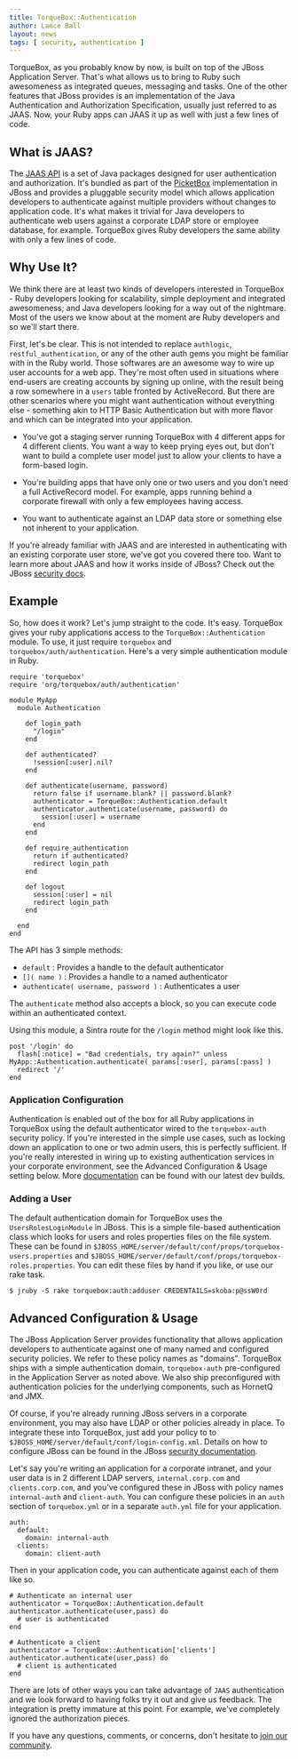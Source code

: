 ```yaml
---
title: TorqueBox::Authentication
author: Lance Ball
layout: news
tags: [ security, authentication ]
---
```


TorqueBox, as you probably know by now, is built on top of the JBoss Application
Server.  That's what allows us to bring to Ruby such awesomeness as integrated
queues, messaging and tasks.  One of the other features that JBoss provides is
an implementation of the Java Authentication and Authorization Specification,
usually just referred to as JAAS.  Now, your Ruby apps can JAAS it up as well
with just a few lines of code.  

## What is JAAS?  

The [JAAS API][jaas-reference] is a set of Java packages designed for user
authentication and authorization.  It's bundled as part of the [PicketBox][picket-box]
implementation in JBoss and provides a pluggable security model which allows
application developers to authenticate against multiple providers without
changes to application code. It's what makes it trivial for Java developers to
authenticate web users against a corporate LDAP store or employee database, for
example. TorqueBox gives Ruby developers the same ability with only a few lines
of code.

## Why Use It?

We think there are at least two kinds of developers interested in TorqueBox -
Ruby developers looking for scalability, simple deployment and integrated
awesomeness; and Java developers looking for a way out of the nightmare.  Most
of the users we know about at the moment are Ruby developers and so we'll start
there.

First, let's be clear. This is not intended to replace `authlogic`,
`restful_authentication`, or any of the other auth gems you might be familiar
with in the Ruby world. Those softwares are an awesome way to wire up user
accounts for a web app.  They're most often used in situations where end-users
are creating accounts by signing up online, with the result being a row
somewhere in a `users` table fronted by ActiveRecord. But there are other 
scenarios where you might want authentication without everything else - something
akin to HTTP Basic Authentication but with more flavor and which can be integrated
into your application.

  - You've got a staging server running TorqueBox with 4 different apps for 4
    different clients.  You want a way to keep prying eyes out, but don't want
    to build a complete user model just to allow your clients to have a
    form-based login.

  - You're building apps that have only one or two users and you don't need a
    full ActiveRecord model.  For example, apps running behind a corporate
    firewall with only a few employees having access.

  - You want to authenticate against an LDAP data store or something else not
    inherent to your application.

If you're already familiar with JAAS and are interested in authenticating with
an existing corporate user store, we've got you covered there too.  Want to
learn more about JAAS and how it works inside of JBoss? Check out the JBoss
[security docs][jboss-docs].

## Example

So, how does it work? Let's jump straight to the code. It's easy.  TorqueBox
gives your ruby applications access to the `TorqueBox::Authentication` module.
To use, it just require `torquebox` and `torquebox/auth/authentication`.
Here's a very simple authentication module in Ruby.

    require 'torquebox'
    require 'org/torquebox/auth/authentication'
    
    module MyApp
      module Authentication
     
        def login_path
          "/login"
        end
    
        def authenticated?
          !session[:user].nil?
        end
       
        def authenticate(username, password)
          return false if username.blank? || password.blank?
          authenticator = TorqueBox::Authentication.default
          authenticator.authenticate(username, password) do
            session[:user] = username
          end
        end
    
        def require_authentication
          return if authenticated?
          redirect login_path 
        end
    
        def logout
          session[:user] = nil
          redirect login_path
        end
       
      end
    end
    
The API has 3 simple methods:

  - `default` : Provides a handle to the default authenticator
  - `[]( name )` : Provides a handle to a named authenticator
  - `authenticate( username, password )` : Authenticates a user 

The `authenticate` method also accepts a block, so you can execute code
within an authenticated context.

Using this module, a Sintra route for the `/login` method might look like this.

    post '/login' do
      flash[:notice] = "Bad credentials, try again?" unless MyApp::Authentication.authenticate( params[:user], params[:pass] )
      redirect '/'
    end

### Application Configuration

Authentication is enabled out of the box for all Ruby applications in TorqueBox
using the default authenticator wired to the `torquebox-auth` security policy.
If you're interested in the simple use cases, such as locking down an application
to one or two admin users, this is perfectly sufficient.  If you're really 
interested in wiring up to existing authentication services in your corporate
environment, see the Advanced Configuration &amp; Usage setting below.
More [documentation][docs] can be found with our latest dev builds.

### Adding a User

The default authentication domain for TorqueBox uses the `UsersRolesLoginModule`
in JBoss. This is a simple file-based authentication class which looks for users
and roles properties files on the file system.  These can be found in 
`$JBOSS_HOME/server/default/conf/props/torquebox-users.properties` and 
`$JBOSS_HOME/server/default/conf/props/torquebox-roles.properties`. You can edit
these files by hand if you like, or use our rake task.

    $ jruby -S rake torquebox:auth:adduser CREDENTAILS=skoba:p@ssW0rd


## Advanced Configuration &amp; Usage

The JBoss Application Server provides functionality that allows
application developers to authenticate against one of many named and configured
security policies. We refer to these policy names as "domains". TorqueBox ships
with a simple authentication domain, `torquebox-auth` pre-configured in the
Application Server as noted above.  We also ship preconfigured with authentication
policies for the underlying components, such as HornetQ and JMX.  

Of course, if you're already running JBoss servers in a corporate environment, you may
also have LDAP or other policies already in place. To integrate these into TorqueBox,
just add your policy to to `$JBOSS_HOME/server/default/conf/login-config.xml`. Details
on how to configure JBoss can be found in the JBoss [security documentation][jboss-docs].

Let's say you're writing an application for a corporate intranet, and your user
data is in 2 different LDAP servers, `internal.corp.com` and
`clients.corp.com`, and you've configured these in JBoss with policy names 
`internal-auth` and `client-auth`.  You can configure these policies in an `auth`
section of `torquebox.yml` or in a separate `auth.yml` file for your application.  

    auth:
      default:
        domain: internal-auth
      clients:
        domain: client-auth
    
Then in your application code, you can authenticate against each of them like so.

    # Authenticate an internal user
    authenticator = TorqueBox::Authentication.default
    authenticator.authenticate(user,pass) do
      # user is authenticated
    end

    # Authenticate a client
    authenticator = TorqueBox::Authentication['clients']
    authenticator.authenticate(user,pass) do
      # client is authenticated
    end

There are lots of other ways you can take advantage of `JAAS` authentication and we
look forward to having folks try it out and give us feedback.  The integration is pretty 
immature at this point.  For example, we've completely ignored the authorization pieces.

If you have any questions, comments, or concerns, don't hesitate to [join our community][contact].

[picket-box]: http://www.jboss.org/picketbox
[jboss-docs]: http://www.jboss.org/jbossas/docs/6-x/Core-Documentation/security.html
[jaas-reference]: http://download.oracle.com/javase/1.4.2/docs/guide/security/jaas/JAASRefGuide.html
[docs]: http://torquebox.org/documentation/DEV/authentication.html
[contact]: http://torquebox.org/community/

